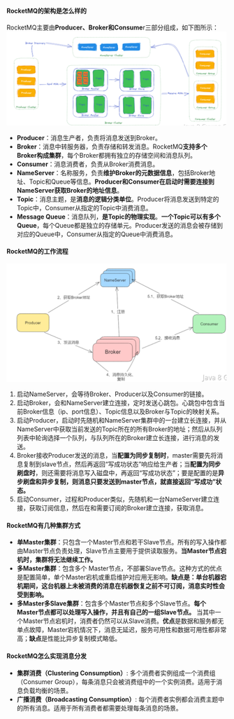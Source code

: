 #### RocketMQ的架构是怎么样的
RocketMQ主要由**Producer、Broker和Consume**r三部分组成，如下图所示：
![](../../img/Pasted%20image%2020240601202843.png)
- **Producer**：消息生产者，负责将消息发送到Broker。
- **Broker**：消息中转服务器，负责存储和转发消息。RocketMQ**支持多个Broker构成集群**，每个Broker都拥有独立的存储空间和消息队列。
- **Consumer**：消息消费者，负责从Broker消费消息。
- **NameServer**：名称服务，负责**维护Broker的元数据信息**，包括Broker地址、Topic和Queue等信息。**Producer和Consumer在启动时需要连接到NameServer获取Broker的地址信息**。
- **Topic**：消息主题，是**消息的逻辑分类单位**。Producer将消息发送到特定的Topic中，Consumer从指定的Topic中消费消息。
- **Message Queue**：消息队列，**是Topic的物理实现**。**一个Topic可以有多个Queue**，每个Queue都是独立的存储单元。Producer发送的消息会被存储到对应的Queue中，Consumer从指定的Queue中消费消息。
#### RocketMQ的工作流程
![](../../img/Pasted%20image%2020240601204025.png)
1. 启动NameServer，会等待Broker、Producer以及Consumer的链接。
2. 启动Broker，会和NameServer建立连接，定时发送心跳包。心跳包中包含当前Broker信息（ip、port信息）、Topic信息以及Broker与Topic的映射关系。
3. 启动Producer，启动时先随机和NameServer集群中的一台建立长连接，并从NameServer中获取当前发送的Topic所在的所有Broker的地址；然后从队列列表中轮询选择一个队列，与队列所在的Broker建立长连接，进行消息的发送。
4. Broker接收Producer发送的消息，当**配置为同步复制时**，master需要先将消息复制到slave节点，然后再返回“写成功状态”响应给生产者；当**配置为同步刷盘时**，则还需要将消息写入磁盘中，再返回“写成功状态”；要是配置的是**异步刷盘和异步复制，则消息只要发送到master节点，就直接返回“写成功”状态。**
5. 启动Consumer，过程和Producer类似，先随机和一台NameServer建立连接，获取订阅信息，然后在和需要订阅的Broker建立连接，获取消息。
#### RocketMQ有几种集群方式
- **单Master集群**：只包含一个Master节点和若干Slave节点。所有的写入操作都由Master节点负责处理，Slave节点主要用于提供读取服务。**当Master节点宕机时，集群将无法继续工作。**
- **多Master集群**：包含多个 Master节点，不部署Slave节点。这种方式的优点是配置简单，单个Master宕机或重启维护对应用无影响。**缺点是：单台机器宕机期间，这台机器上未被消费的消息在机器恢复之前不可订阅，消息实时性会受到影响。**
- **多Master多Slave集群**：包含多个Master节点和多个Slave节点。**每个Master节点都可以处理写入操作，并且有自己的一组Slave节点。** 当其中一个Master节点宕机时，消费者仍然可以从Slave消费。**优点**是数据和服务都无单点故障，Master宕机情况下，消息无延迟，服务可用性和数据可用性都非常高；**缺点**是性能比异步复制模式略低。
#### RocketMQ怎么实现消息分发
- **集群消费（Clustering Consumption）**: 多个消费者实例组成一个消费组（Consumer Group），每条消息只会被消费组中的一个实例消费。适用于消息负载均衡的场景。
- **广播消费（Broadcasting Consumption）**: 每个消费者实例都会消费主题中的所有消息。适用于所有消费者都需要处理每条消息的场景。